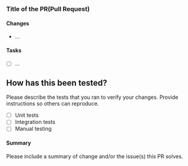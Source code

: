 ### Title of the PR(Pull Request)

#### Changes
- ...

#### Tasks
- [ ] ...

## How has this been tested?

Please describe the tests that you ran to verify your changes. Provide instructions so others can reproduce.

- [ ] Unit tests
- [ ] Integration tests
- [ ] Manual testing

#### Summary
Please include a summary of change and/or the issue(s) this PR solves.

